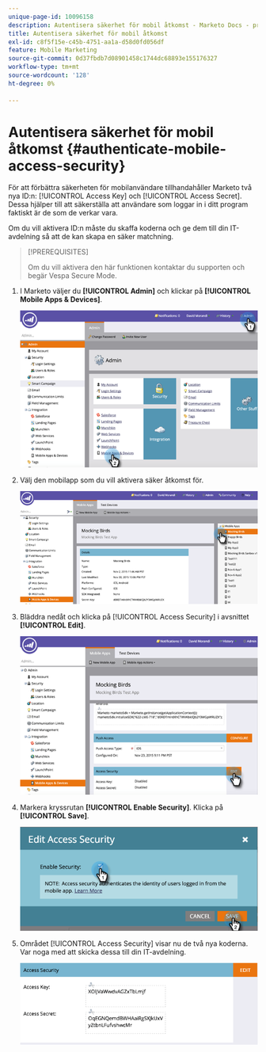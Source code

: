 ```yaml
---
unique-page-id: 10096158
description: Autentisera säkerhet för mobil åtkomst - Marketo Docs - produktdokumentation
title: Autentisera säkerhet för mobil åtkomst
exl-id: c8f5f15e-c45b-4751-aa1a-d58d0fd056df
feature: Mobile Marketing
source-git-commit: 0d37fbdb7d08901458c1744dc68893e155176327
workflow-type: tm+mt
source-wordcount: '128'
ht-degree: 0%

---
```


# Autentisera säkerhet för mobil åtkomst {#authenticate-mobile-access-security}

För att förbättra säkerheten för mobilanvändare tillhandahåller Marketo två nya ID:n: [!UICONTROL Access Key] och [!UICONTROL Access Secret]. Dessa hjälper till att säkerställa att användare som loggar in i ditt program faktiskt är de som de verkar vara.

Om du vill aktivera ID:n måste du skaffa koderna och ge dem till din IT-avdelning så att de kan skapa en säker matchning.

>[!PREREQUISITES]
>
>Om du vill aktivera den här funktionen kontaktar du supporten och begär Vespa Secure Mode.

1. I Marketo väljer du **[!UICONTROL Admin]** och klickar på **[!UICONTROL Mobile Apps & Devices]**.

   ![](assets/image2015-12-1-14-3a36-3a30.png)

1. Välj den mobilapp som du vill aktivera säker åtkomst för.

   ![](assets/image2015-12-2-10-3a18-3a6.png)

1. Bläddra nedåt och klicka på [!UICONTROL Access Security] i avsnittet **[!UICONTROL Edit]**.

   ![](assets/image2015-12-1-14-3a41-3a37.png)

1. Markera kryssrutan **[!UICONTROL Enable Security]**. Klicka på **[!UICONTROL Save]**.

   ![](assets/image2015-12-1-14-3a54-3a0.png)

1. Området [!UICONTROL Access Security] visar nu de två nya koderna. Var noga med att skicka dessa till din IT-avdelning.

   ![](assets/image2015-12-1-14-3a57-3a34.png)
